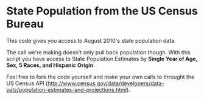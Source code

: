 # State Population from the US Census Bureau

This code gives you access to August 2010's state population data.

The call we're making doesn't only pull back population though. With this script you have access to State Population Estimates by **Single Year of Age, Sex, 5 Races, and Hispanic Origin**.

Feel free to fork the code yourself and make your own calls to throught the US Census API (http://www.census.gov/data/developers/data-sets/population-estimates-and-projections.html).